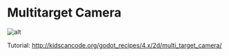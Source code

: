 # Multitarget Camera

![alt](http://kidscancode.org/godot_recipes/4.x/img/)

Tutorial:
http://kidscancode.org/godot_recipes/4.x/2d/multi_target_camera/
